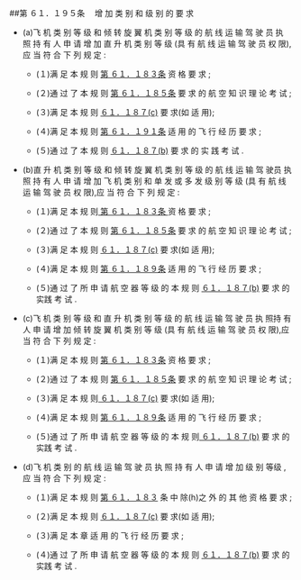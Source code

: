 ##第 ６１．１９５条 　增 加 类 别 和 级 别 的 要 求

- (a)飞 机 类 别 等 级 和 倾 转 旋 翼 机 类 别 等 级 的 航 线 运 输 驾 驶 员 执 照 持 有 人 申 请 增 加 直 升 机 类 别 等 级 (具 有 航 线 运 输 驾 驶 员 权 限),应 当 符 合 下 列 规 定 :

  + (１)满 足 本 规 则 [第 ６１．１８３条](CCAR.61.183.MD) 资 格 要 求 ; 

  + (２)通 过 了 本 规 则 [第 ６１．１８５条](CCAR.61.185.MD)  要 求 的 航 空 知 识 理 论 考 试 ; 

  + (３)满 足 本 规 则 [６１．１８７(c)](CCAR.61.187.MD) 要 求(如 适 用); 

  + (４)满 足 本 规 则 [第 ６１．１９１条](CCAR.61.191.MD)  适 用 的 飞 行 经 历 要 求 ; 

  + (５)通 过 了 本 规 则 [６１．１８７(b)](CCAR.61.187.MD) 要 求 的 实 践 考 试 . 

- (b)直 升 机 类 别 等 级 和 倾 转 旋 翼 机 类 别 等 级 的 航 线 运 输 驾 驶员 执 照 持 有 人 申 请 增 加 飞 机 类 别 和 单 发 或 多 发 级 别 等 级 (具 有 航 线 运 输 驾 驶 员 权 限),应 当 符 合 下 列 规 定 :

  + (１)满 足 本 规 则[ 第 ６１．１８３条 ](CCAR.61.183.MD) 资 格 要 求 ; 

  + (２)通 过 了 本 规 则 [第 ６１．１８５条](CCAR.61.185.MD)  要 求 的 航 空 知 识 理 论 考 试 ;

  + (３)满 足 本 规 则 [６１．１８７(c)](CCAR.61.187.MD) 要 求(如 适 用);

  + (４)满 足 本 规 则 [第 ６１．１８９条](CCAR.61.189.MD)  适 用 的 飞 行 经 历 要 求 ; 

  + (５)通 过 了 所 申 请 航 空 器 等 级 的 本 规 则 [６１．１８７(b)](CCAR.61.187.MD) 要 求 的 实践 考 试 . 

- (c)飞 机 类 别 等 级 和 直 升 机 类 别 等 级 的 航 线 运 输 驾 驶 员 执 照持 有 人 申 请 增 加 倾 转 旋 翼 机 类 别 等 级 (具 有 航 线 运 输 驾 驶 员 权 限),应 当 符 合 下 列 规 定 :

  + (１)满 足 本 规 则 [第 ６１．１８３条](CCAR.61.183.MD)  资 格 要 求 ;

  + (２)通 过 了 本 规 则 [第 ６１．１８５条](CCAR.61.185.MD)  要 求 的 航 空 知 识 理 论 考 试 ;

  + (３)满 足 本 规 则[ ６１．１８７(c)](CCAR.61.187.MD) 要 求(如 适 用);

  + (４)满 足 本 规 则 [第 ６１．１８９条](CCAR.61.189.MD)  适 用 的 飞 行 经 历 要 求 ; 

  + (５)通 过 了 所 申 请 航 空 器 等 级 的 本 规 则[ ６１．１８７(b)](CCAR.61.187.MD) 要 求 的 实践 考 试 .

- (d)飞 机 类 别 的 航 线 运 输 驾 驶 员 执 照 持 有 人 申 请 增 加 级 别 等级 ,应 当 符 合 下 列 规 定 : 

  + (１)满 足 本 规 则 [第 ６１．１８３](CCAR.61.183.MD) 条 中 除(h)之 外 的 其 他 资 格 要 求 ; 

  + (２)满 足 本 规 则 [６１．１８７(c)](CCAR.61.187.MD) 要 求(如 适 用); 

  + (３)满 足 本 章 适 用 的 飞 行 经 历 要 求 ;

  + (４)通 过 了 所 申 请 航 空 器 等 级 的 本 规 则 [６１．１８７(b)](CCAR.61.187.MD) 要 求 的 实践 考 试 .
